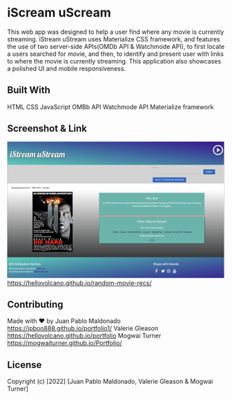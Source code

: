 # iScream uScream

This web app was designed to help a user find where any movie is currently streaming.  iStream uStream uses Materialize CSS framework, and features the use of two server-side APIs(OMDb API & Watchmode API), to first locate a users searched for movie, and then, to identify and present user with links to where the movie is currently streaming.  This application also showcases a polished UI and mobile responsiveness.  

## Built With

HTML
CSS
JavaScript
OMBb API
Watchmode API
Materialize framework

## Screenshot & Link

![screenshot](./assets/screenshot%20istreamustream.jpg)
https://hellovolcano.github.io/random-movie-recs/

## Contributing

Made with ❤️ by 
Juan Pablo Maldonado https://jpboo888.github.io/portfolio1/
Valerie Gleason https://hellovolcano.github.io/portfolio
Mogwai Turner https://mogwaiturner.github.io/Portfolio/

## License

Copyright (c) [2022] [Juan Pablo Maldonado, Valerie Gleason & Mogwai Turner]